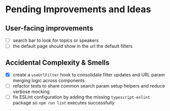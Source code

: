 <!--
This document lists pending improvements and ideas for the Picks site.
Feel free to add or remove entries as the project evolves.
-->
# Pending Improvements and Ideas

## User-facing improvements
- [ ] search bar to look for topics or speakers
- [ ] the default page should show in the url the default filters

## Accidental Complexity & Smells
- [x] create a `useUrlFilter` hook to consolidate filter updates and URL param
      merging logic across components
- [ ] refactor tests to share common search param setup helpers and reduce
      verbose mocking
- [ ] fix ESLint configuration by adding the missing `typescript-eslint` package
      so `npm run lint` executes successfully
